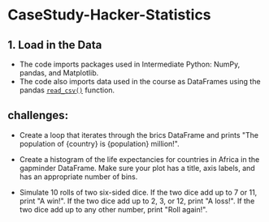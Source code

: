 # CaseStudy-Hacker-Statistics

## 1. Load in the Data
- The code imports packages used in Intermediate Python: NumPy, pandas, and Matplotlib. 
- The code also imports data used in the course as DataFrames using the pandas [`read_csv()`](https://pandas.pydata.org/docs/reference/api/pandas.read_csv.html) function.

## challenges:

- Create a loop that iterates through the brics DataFrame and prints "The population of {country} is {population} million!".

- Create a histogram of the life expectancies for countries in Africa in the gapminder DataFrame. Make sure your plot has a title, axis labels, and has an appropriate number of bins.

- Simulate 10 rolls of two six-sided dice. If the two dice add up to 7 or 11, print "A win!". If the two dice add up to 2, 3, or 12, print "A loss!". If the two dice add up to any other number, print "Roll again!".
